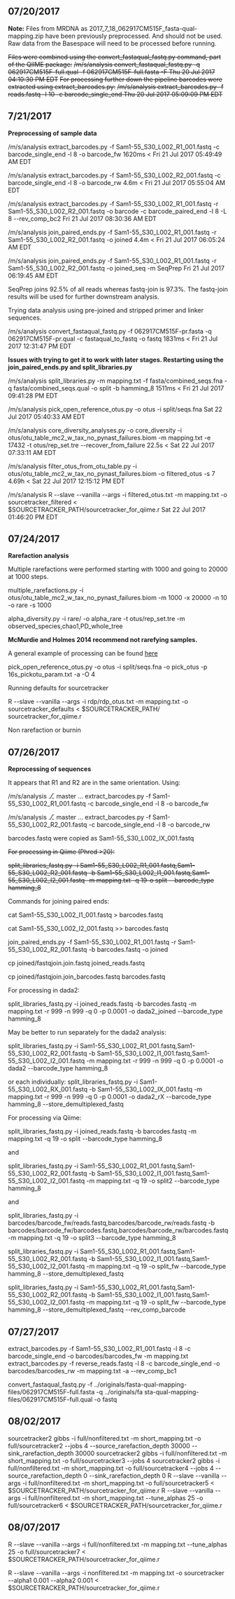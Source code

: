 ## 07/20/2017
**Note:** Files from MRDNA as 2017_7_18_062917CM515F_fasta-qual-mapping.zip have been previously preprocessed.  And should not be used.  Raw data from the Basespace will need to be
processed before running.

~~Files were combined using the convert_fastaqual_fastq.py command, part of the QIIME package:~~ 
~~/m/s/analysis  convert_fastaqual_fastq.py -q 062917CM515F-full.qual -f 062917CM515F-full.fasta -F                                       Thu 20 Jul 2017 04:10:30 PM EDT~~ 
~~For processing further down the pipeline barcodes were extracted using extract_barcodes.py:~~ 
~~/m/s/analysis  extract_barcodes.py -f reads.fastq -l 10 -c barcode_single_end                                                           Thu 20 Jul 2017 05:09:09 PM EDT~~ 

## 7/21/2017
**Preprocessing of sample data**

/m/s/analysis  extract_barcodes.py -f Sam1-55_S30_L002_R1_001.fastq -c barcode_single_end -l 8 -o barcode_fw                    1620ms < Fri 21 Jul 2017 05:49:49 AM EDT

/m/s/analysis  extract_barcodes.py -f Sam1-55_S30_L002_R2_001.fastq -c barcode_single_end -l 8 -o barcode_rw                      4.6m < Fri 21 Jul 2017 05:55:04 AM EDT

/m/s/analysis  extract_barcodes.py -f Sam1-55_S30_L002_R1_001.fastq -r Sam1-55_S30_L002_R2_001.fastq -o barcode -c barcode_paired_end -l 8 -L 8 --rev_comp_bc2      Fri 21 Jul 2017 08:30:36 AM EDT

/m/s/analysis  join_paired_ends.py -f Sam1-55_S30_L002_R1_001.fastq -r Sam1-55_S30_L002_R2_001.fastq -o joined                    4.4m < Fri 21 Jul 2017 06:05:24 AM EDT

/m/s/analysis  join_paired_ends.py -f Sam1-55_S30_L002_R1_001.fastq -r Sam1-55_S30_L002_R2_001.fastq -o joined_seq -m SeqPrep            Fri 21 Jul 2017 06:19:45 AM EDT

SeqPrep joins 92.5% of all reads whereas fastq-join is 97.3%.  The fastq-join results will be used for further downstream analysis.

Trying data analysis using pre-joined and stripped primer and linker sequences.

/m/s/analysis  convert_fastaqual_fastq.py -f 062917CM515F-pr.fasta -q 062917CM515F-pr.qual -c fastaqual_to_fastq -o fastq       1831ms < Fri 21 Jul 2017 12:31:47 PM EDT

**Issues with trying to get it to work with later stages.  Restarting using the join_paired_ends.py and split_libraries.py**

/m/s/analysis  split_libraries.py -m mapping.txt -f fasta/combined_seqs.fna -q fasta/combined_seqs.qual -o split -b hamming_8   1511ms < Fri 21 Jul 2017 09:41:28 PM EDT

/m/s/analysis  pick_open_reference_otus.py -o otus -i split/seqs.fna                                                                     Sat 22 Jul 2017 05:40:33 AM EDT

/m/s/analysis  core_diversity_analyses.py -o core_diversity -i otus/otu_table_mc2_w_tax_no_pynast_failures.biom -m mapping.txt -e 17432 -t otus/rep_set.tre --recover_from_failure             22.5s < Sat 22 Jul 2017 07:33:11 AM EDT

/m/s/analysis  filter_otus_from_otu_table.py -i otus/otu_table_mc2_w_tax_no_pynast_failures.biom -o filtered_otus -s 7           4.69h < Sat 22 Jul 2017 12:15:12 PM EDT

/m/s/analysis  R --slave --vanilla --args -i filtered_otus.txt -m mapping.txt -o sourcetracker_filtered < $SOURCETRACKER_PATH/sourcetracker_for_qiime.r        Sat 22 Jul 2017 01:46:20 PM EDT

## 07/24/2017
**Rarefaction analysis** 

Multiple rarefactions were performed starting with 1000 and going to 20000 at 1000 steps.

multiple_rarefactions.py -i otus/otu_table_mc2_w_tax_no_pynast_failures.biom -m 1000 -x 20000 -n 10 -o rare -s 1000

alpha_diversity.py -i rare/ -o alpha_rare -t otus/rep_set.tre -m observed_species,chao1,PD_whole_tree

**McMurdie and Holmes 2014 recommend not rarefying samples.**

A general example of processing can be found [here](https://twbattaglia.gitbooks.io/introduction-to-qiime/content/processing_sequences_md.html)

pick_open_reference_otus.py -o otus -i split/seqs.fna -o pick_otus -p 16s_pickotu_param.txt -a -O 4

Running defaults for sourcetracker

R --slave --vanilla --args -i rdp/rdp_otus.txt -m mapping.txt -o sourcetracker_defaults < $SOURCETRACKER_PATH/
sourcetracker_for_qiime.r

Non rarefaction or burnin

## 07/26/2017

**Reprocessing of sequences**

It appears that R1 and R2 are in the same orientation.  Using:

/m/s/analysis  ⎇ master …  extract_barcodes.py -f Sam1-55_S30_L002_R1_001.fastq -c barcode_single_end -l 8 -o barcode_fw

/m/s/analysis  ⎇ master …  extract_barcodes.py -f Sam1-55_S30_L002_R2_001.fastq -c barcode_single_end -l 8 -o barcode_rw

barcodes.fastq were copied as Sam1-55_S30_L002_IX_001.fastq

~~For processing in Qiime (Phred >20):~~

~~split_libraries_fastq.py -i Sam1-55_S30_L002_R1_001.fastq,Sam1-55_S30_L002_R2_001.fastq -b Sam1-55_S30_L002_I1_001.fastq,Sam1-55_S30_L002_I2_001.fastq -m mapping.txt -q 19-o split --barcode_type hamming_8~~

Commands for joining paired ends:

cat Sam1-55_S30_L002_I1_001.fastq > barcodes.fastq

cat Sam1-55_S30_L002_I2_001.fastq >> barcodes.fastq

join_paired_ends.py -f Sam1-55_S30_L002_R1_001.fastq -r Sam1-55_S30_L002_R2_001.fastq -b barcodes.fastq -o joined

cp joined/fastqjoin.join.fastq joined_reads.fastq

cp joined/fastqjoin.join_barcodes.fastq barcodes.fastq

For processing in dada2:

split_libraries_fastq.py -i joined_reads.fastq -b barcodes.fastq -m mapping.txt -r 999 -n 999 -q 0 -p 0.0001 -o dada2_joined --barcode_type hamming_8

May be better to run separately for the dada2 analysis:

split_libraries_fastq.py -i Sam1-55_S30_L002_R1_001.fastq,Sam1-55_S30_L002_R2_001.fastq -b Sam1-55_S30_L002_I1_001.fastq,Sam1-55_S30_L002_I2_001.fastq -m mapping.txt -r 999 -n 999 -q 0 -p 0.0001 -o dada2 --barcode_type hamming_8

or each individually:
split_libraries_fastq.py -i Sam1-55_S30_L002_RX_001.fastq -b Sam1-55_S30_L002_IX_001.fastq -m mapping.txt -r 999 -n 999 -q 0 -p 0.0001 -o dada2_rX --barcode_type hamming_8 --store_demultiplexed_fastq

For processing via Qiime:

split_libraries_fastq.py -i joined_reads.fastq -b barcodes.fastq -m mapping.txt -q 19 -o split --barcode_type hamming_8

and

split_libraries_fastq.py -i Sam1-55_S30_L002_R1_001.fastq,Sam1-55_S30_L002_R2_001.fastq -b Sam1-55_S30_L002_I1_001.fastq,Sam1-55_S30_L002_I2_001.fastq -m mapping.txt -q 19 -o split2 --barcode_type hamming_8

and

split_libraries_fastq.py -i barcodes/barcode_fw/reads.fastq,barcodes/barcode_rw/reads.fastq -b barcodes/barcode_fw/barcodes.fastq,barcodes/barcode_rw/barcodes.fastq -m mapping.txt -q 19 -o split3 --barcode_type hamming_8

split_libraries_fastq.py -i Sam1-55_S30_L002_R1_001.fastq,Sam1-55_S30_L002_R2_001.fastq -b Sam1-55_S30_L002_I1_001.fastq,Sam1-55_S30_L002_I2_001.fastq -m mapping.txt -q 19 -o split_fw --barcode_type hamming_8 --store_demultiplexed_fastq

split_libraries_fastq.py -i Sam1-55_S30_L002_R1_001.fastq,Sam1-55_S30_L002_R2_001.fastq -b Sam1-55_S30_L002_I1_001.fastq,Sam1-55_S30_L002_I2_001.fastq -m mapping.txt -q 19 -o split_fw --barcode_type hamming_8 --store_demultiplexed_fastq --rev_comp_barcode

## 07/27/2017
extract_barcodes.py -f Sam1-55_S30_L002_R1_001.fastq -l 8 -c barcode_single_end -o barcodes/barcodes_fw -m mapping.txt
extract_barcodes.py -f reverse_reads.fastq -l 8 -c barcode_single_end -o barcodes/barcodes_rw -m mapping.txt -a --rev_comp_bc1

convert_fastaqual_fastq.py -f ../originals/fasta-qual-mapping-files/062917CM515F-full.fasta -q ../originals/fa
sta-qual-mapping-files/062917CM515F-full.qual -o fastq

## 08/02/2017
sourcetracker2 gibbs -i full/nonfiltered.txt -m short_mapping.txt -o full/sourcetracker2 --jobs 4 --source_rarefaction_depth 30000 --sink_rarefaction_depth 30000
sourcetracker2 gibbs -i full/nonfiltered.txt -m short_mapping.txt -o full/sourcetracker3 --jobs 4
sourcetracker2 gibbs -i full/nonfiltered.txt -m short_mapping.txt -o full/sourcetracker4 --jobs 4 --source_rarefaction_depth 0 --sink_rarefaction_depth 0
R --slave --vanilla --args -i full/nonfiltered.txt -m short_mapping.txt -o full/sourcetracker5 < $SOURCETRACKER_PATH/sourcetracker_for_qiime.r
R --slave --vanilla --args -i full/nonfiltered.txt -m short_mapping.txt --tune_alphas 25 -o full/sourcetracker6 < $SOURCETRACKER_PATH/sourcetracker_for_qiime.r

## 08/07/2017
R --slave --vanilla --args -i full/nonfiltered.txt -m mapping.txt --tune_alphas 25 -o full/sourcetracker7 < $SOURCETRACKER_PATH/sourcetracker_for_qiime.r

R --slave --vanilla --args -i nonfiltered.txt -m mapping.txt -o sourcetracker --alpha1 0.001 --alpha2 0.001 < $SOURCETRACKER_PATH/sourcetracker_for_qiime.r